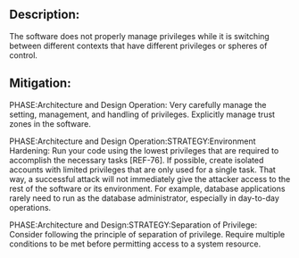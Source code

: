 ## Description:

The software does not properly manage privileges while it is switching between different contexts that have different privileges or spheres of control.



## Mitigation:


PHASE:Architecture and Design Operation:
Very carefully manage the setting, management, and handling of privileges. Explicitly manage trust zones in the software.

PHASE:Architecture and Design Operation:STRATEGY:Environment Hardening:
Run your code using the lowest privileges that are required to accomplish the necessary tasks [REF-76]. If possible, create isolated accounts with limited privileges that are only used for a single task. That way, a successful attack will not immediately give the attacker access to the rest of the software or its environment. For example, database applications rarely need to run as the database administrator, especially in day-to-day operations.

PHASE:Architecture and Design:STRATEGY:Separation of Privilege:
Consider following the principle of separation of privilege. Require multiple conditions to be met before permitting access to a system resource.

